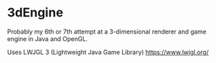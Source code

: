 # 3dEngine
Probably my 6th or 7th attempt at a 3-dimensional renderer and game engine in Java and OpenGL.

Uses LWJGL 3 (Lightweight Java Game Library)
https://www.lwjgl.org/
